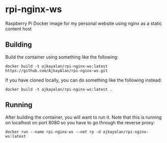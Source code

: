 # rpi-nginx-ws
Raspberry Pi Docker image for my personal website using nginx as a static content host

## Building
Build the container using something like the following:  

`docker build -t ajkayalan/rpi-nginx-ws:latest https://github.com/AjkayAlan/rpi-nginx-ws.git`  

If you have cloned locally, you can do something like the following instead:  

`docker build -t ajkayalan/rpi-nginx-ws:latest .`  

## Running
After building the container, you will want to run it. Note that this is running on localhost on port 8080 so you have to go through the reverse proxy:

`docker run --name rpi-nginx-ws --net rp -d ajkayalan/rpi-nginx-ws:latest`
